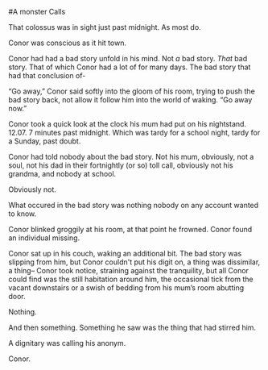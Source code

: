 #A monster Calls

That colossus was in sight just past midnight. As most do.

Conor was conscious as it hit town.

Conor had had a bad story unfold in his mind. Not *a* bad story. *That* bad story. That of which Conor had a lot of for many days. The bad story that had that conclusion of-

“Go away,” Conor said softly into the gloom of his room, trying to push the bad story back, not allow it follow him into the world of waking. “Go away now.”

Conor took a quick look at the clock his mum had put on his nightstand. 12.07. 7 minutes past midnight. Which was tardy for a school night, tardy for a Sunday, past doubt.

Conor had told nobody about the bad story. Not his mum, obviously, not a soul, not his dad in their fortnightly (or so) toll call, obviously not his grandma, and nobody at school.

Obviously not.

What occured in the bad story was nothing nobody on any account wanted to know.

Conor blinked groggily at his room, at that point he frowned. Conor found an individual missing. 

Conor sat up in his couch, waking an additional bit. The bad story was slipping from him, but Conor couldn't put his digit on, a thing was dissimilar, a thing– Conor took notice,
straining against the tranquility, but all Conor could find was the still habitation around him, the occasional tick from the vacant downstairs or a swish of bedding from his mum’s room abutting door.

Nothing.

And then something. Something he saw was the thing that had stirred him.

A dignitary was calling his anonym.

Conor.
